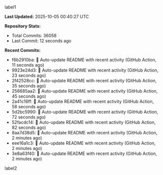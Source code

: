 
label1 
<!-- ACTIVITY_START -->
**Last Updated:** 2025-10-05 00:40:27 UTC

**Repository Stats:**
- Total Commits: 36058
- Last Commit: 12 seconds ago

**Recent Commits:**
- f6b2910ba: 🤖 Auto-update README with recent activity (GitHub Action, 11 seconds ago)
- 9923e24d3: 🤖 Auto-update README with recent activity (GitHub Action, 23 seconds ago)
- 2f42528cc: 🤖 Auto-update README with recent activity (GitHub Action, 35 seconds ago)
- 256685aa2: 🤖 Auto-update README with recent activity (GitHub Action, 45 seconds ago)
- 2a41c16ff: 🤖 Auto-update README with recent activity (GitHub Action, 58 seconds ago)
- 5d2bc5990: 🤖 Auto-update README with recent activity (GitHub Action, 72 seconds ago)
- 52facdc14: 🤖 Auto-update README with recent activity (GitHub Action, 82 seconds ago)
- 8aa7d38d5: 🤖 Auto-update README with recent activity (GitHub Action, 2 minutes ago)
- eee16a1c3: 🤖 Auto-update README with recent activity (GitHub Action, 2 minutes ago)
- 3e8a63f40: 🤖 Auto-update README with recent activity (GitHub Action, 2 minutes ago)
<!-- ACTIVITY_END -->

label2
